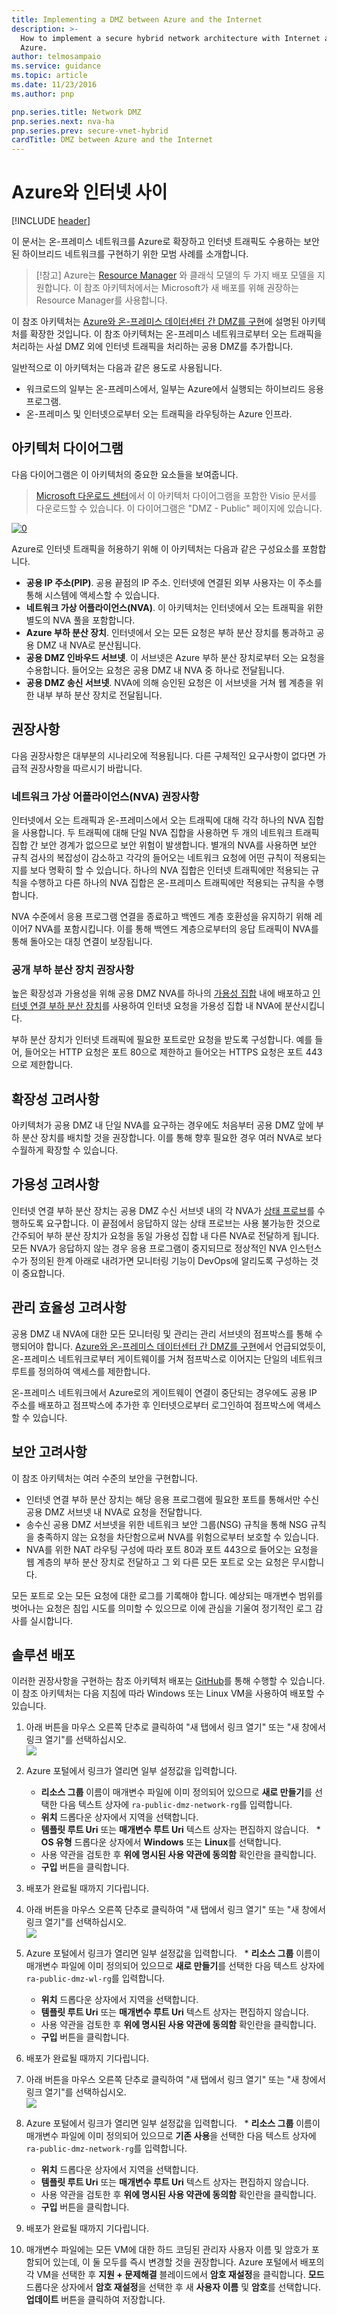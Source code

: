 ```yaml
---
title: Implementing a DMZ between Azure and the Internet
description: >-
  How to implement a secure hybrid network architecture with Internet access in
  Azure.
author: telmosampaio
ms.service: guidance
ms.topic: article
ms.date: 11/23/2016
ms.author: pnp

pnp.series.title: Network DMZ
pnp.series.next: nva-ha
pnp.series.prev: secure-vnet-hybrid
cardTitle: DMZ between Azure and the Internet
---
```

# Azure와 인터넷 사이
[!INCLUDE [header](../../_includes/header.md)]

이 문서는 온-프레미스 네트워크를 Azure로 확장하고 인터넷 트래픽도 수용하는 보안된 하이브리드 네트워크를 구현하기 위한 모범 사례를 소개합니다. 

> [!참고]
> Azure는 [Resource Manager](/azure/azure-resource-manager/resource-group-overview) 와 클래식 모델의 두 가지 배포 모델을 지원합니다. 이 참조 아키텍처에서는 Microsoft가 새 배포를 위해 권장하는 Resource Manager를 사용합니다.
> 
> 

이 참조 아키텍처는 [Azure와 온-프레미스 데이터센터 간 DMZ를 구현][implementing-a-secure-hybrid-network-architecture]에 설명된 아키텍처를 확장한 것입니다. 이 참조 아키텍처는 온-프레미스 네트워크로부터 오는 트래픽을 처리하는 사설 DMZ 외에 인터넷 트래픽을 처리하는 공용 DMZ를 추가합니다. 

일반적으로 이 아키텍처는 다음과 같은 용도로 사용됩니다.

* 워크로드의 일부는 온-프레미스에서, 일부는 Azure에서 실행되는 하이브리드 응용 프로그램.
* 온-프레미스 및 인터넷으로부터 오는 트래픽을 라우팅하는 Azure 인프라.

## 아키텍처 다이어그램

다음 다이어그램은 이 아키텍처의 중요한 요소들을 보여줍니다.

> [Microsoft 다운로드 센터][visio-download]에서 이 아키텍처 다이어그램을 포함한 Visio 문서를 다운로드할 수 있습니다. 이 다이어그램은 "DMZ - Public" 페이지에 있습니다.
> 
> 

[![0]][0] 

Azure로 인터넷 트래픽을 허용하기 위해 이 아키텍처는 다음과 같은 구성요소를 포함합니다. 

* **공용 IP 주소(PIP)**. 공용 끝점의 IP 주소. 인터넷에 연결된 외부 사용자는 이 주소를 통해 시스템에 액세스할 수 있습니다.
* **네트워크 가상 어플라이언스(NVA)**. 이 아키텍처는 인터넷에서 오는 트래픽을 위한 별도의 NVA 풀을 포함합니다.
* **Azure 부하 분산 장치**. 인터넷에서 오는 모든 요청은 부하 분산 장치를 통과하고 공용 DMZ 내 NVA로 분산됩니다.
* **공용 DMZ 인바우드 서브넷**. 이 서브넷은 Azure 부하 분산 장치로부터 오는 요청을 수용합니다. 들어오는 요청은 공용 DMZ 내 NVA 중 하나로 전달됩니다.
* **공용 DMZ 송신 서브넷**. NVA에 의해 승인된 요청은 이 서브넷을 거쳐 웹 계층을 위한 내부 부하 분산 장치로 전달됩니다.

## 권장사항

다음 권장사항은 대부분의 시나리오에 적용됩니다. 다른 구체적인 요구사항이 없다면 가급적 권장사항을 따르시기 바랍니다. 

### 네트워크 가상 어플라이언스(NVA) 권장사항

인터넷에서 오는 트래픽과 온-프레미스에서 오는 트래픽에 대해 각각 하나의 NVA 집합을 사용합니다. 두 트래픽에 대해 단일 NVA 집합을 사용하면 두 개의 네트워크 트래픽 집합 간 보안 경계가 없으므로 보안 위험이 발생합니다. 별개의 NVA를 사용하면 보안 규칙 검사의 복잡성이 감소하고 각각의 들어오는 네트워크 요청에 어떤 규칙이 적용되는지를 보다 명확히 할 수 있습니다.  하나의 NVA 집합은 인터넷 트래픽에만 적용되는 규칙을 수행하고 다른 하나의 NVA 집합은 온-프레미스 트래픽에만 적용되는 규칙을 수행합니다. 

NVA 수준에서 응용 프로그램 연결을 종료하고 백엔드 계층 호환성을 유지하기 위해 레이어7 NVA를 포함시킵니다. 이를 통해 백엔드 계층으로부터의 응답 트래픽이 NVA를 통해 돌아오는 대칭 연결이 보장됩니다.

### 공개 부하 분산 장치 권장사항

높은 확장성과 가용성을 위해 공용 DMZ NVA를 하나의 [가용성 집합][availability-set] 내에 배포하고 [인터넷 연결 부하 분산 장치][load-balancer]를 사용하여 인터넷 요청을 가용성 집합 내 NVA에 분산시킵니다.   

부하 분산 장치가 인터넷 트래픽에 필요한 포트로만 요청을 받도록 구성합니다. 예를 들어, 들어오는 HTTP 요청은 포트 80으로 제한하고 들어오는 HTTPS 요청은 포트 443으로 제한합니다.

## 확장성 고려사항

아키텍처가 공용 DMZ 내 단일 NVA를 요구하는 경우에도 처음부터 공용 DMZ 앞에 부하 분산 장치를 배치할 것을 권장합니다. 이를 통해 향후 필요한 경우 여러 NVA로 보다 수월하게 확장할 수 있습니다. 

## 가용성 고려사항

인터넷 연결 부하 분산 장치는 공용 DMZ 수신 서브넷 내의 각 NVA가 [상태 프로브][lb-probe]를 수행하도록 요구합니다. 이 끝점에서 응답하지 않는 상태 프로브는 사용 불가능한 것으로 간주되어 부하 분산 장치가 요청을 동일 가용성 집합 내 다른 NVA로 전달하게 됩니다. 모든 NVA가 응답하지 않는 경우 응용 프로그램이 중지되므로 정상적인 NVA 인스턴스 수가 정의된 한계 아래로 내려가면 모니터링 기능이 DevOps에 알리도록 구성하는 것이 중요합니다. 

## 관리 효율성 고려사항

공용 DMZ 내 NVA에 대한 모든 모니터링 및 관리는 관리 서브넷의 점프박스를 통해 수행되어야 합니다. [Azure와 온-프레미스 데이터센터 간 DMZ를 구현][implementing-a-secure-hybrid-network-architecture]에서 언급되었듯이, 온-프레미스 네트워크로부터 게이트웨이를 거쳐 점프박스로 이어지는 단일의 네트워크 루트를 정의하여 액세스를 제한합니다.

온-프레미스 네트워크에서 Azure로의 게이트웨이 연결이 중단되는 경우에도 공용 IP 주소를 배포하고 점프박스에 추가한 후 인터넷으로부터 로그인하여 점프박스에 액세스할 수 있습니다.

## 보안 고려사항

이 참조 아키텍처는 여러 수준의 보안을 구현합니다.

* 인터넷 연결 부하 분산 장치는 해당 응용 프로그램에 필요한 포트를 통해서만 수신 공용 DMZ 서브넷 내 NVA로 요청을 전달합니다.
* 송수신 공용 DMZ 서브넷을 위한 네트워크 보안 그룹(NSG) 규칙을 통해 NSG 규칙을 충족하지 않는 요청을 차단함으로써 NVA를 위험으로부터 보호할 수 있습니다.
* NVA를 위한 NAT 라우팅 구성에 따라 포트 80과 포트 443으로 들어오는 요청을 웹 계층의 부하 분산 장치로 전달하고 그 외 다른 모든 포트로 오는 요청은 무시합니다.

모든 포트로 오는 모든 요청에 대한 로그를 기록해야 합니다. 예상되는 매개변수 범위를 벗어나는 요청은 침입 시도를 의미할 수 있으므로 이에 관심을 기울여 정기적인 로그 감사를 실시합니다.

## 솔루션 배포

이러한 권장사항을 구현하는 참조 아키텍처 배포는 [GitHub][github-folder]를 통해 수행할 수 있습니다. 이 참조 아키텍처는 다음 지침에 따라 Windows 또는 Linux VM을 사용하여 배포할 수 있습니다. 

1. 아래 버튼을 마우스 오른쪽 단추로 클릭하여 "새 탭에서 링크 열기" 또는 "새 창에서 링크 열기"를 선택하십시오.<br><a href="https://portal.azure.com/#create/Microsoft.Template/uri/https%3A%2F%2Fraw.githubusercontent.com%2Fmspnp%2Freference-architectures%2Fmaster%2Fdmz%2Fsecure-vnet-dmz%2FvirtualNetwork.azuredeploy.json" target="_blank"><img src="http://azuredeploy.net/deploybutton.png"/></a>
2. Azure 포털에서 링크가 열리면 일부 설정값을 입력합니다.

   * **리소스 그룹** 이름이 매개변수 파일에 이미 정의되어 있으므로 **새로 만들기**를 선택한 다음 텍스트 상자에 `ra-public-dmz-network-rg`를 입력합니다.
   * **위치** 드롭다운 상자에서 지역을 선택합니다.
   * **템플릿 루트 Uri** 또는 **매개변수 루트 Uri** 텍스트 상자는 편집하지 않습니다.
   * **OS 유형** 드롭다운 상자에서 **Windows** 또는 **Linux**를 선택합니다.
   * 사용 약관을 검토한 후 **위에 명시된 사용 약관에 동의함** 확인란을 클릭합니다.
   * **구입** 버튼을 클릭합니다.
3. 배포가 완료될 때까지 기다립니다.
4. 아래 버튼을 마우스 오른쪽 단추로 클릭하여 "새 탭에서 링크 열기" 또는 "새 창에서 링크 열기"를 선택하십시오.<br><a href="https://portal.azure.com/#create/Microsoft.Template/uri/https%3A%2F%2Fraw.githubusercontent.com%2Fmspnp%2Freference-architectures%2Fmaster%2Fdmz%2Fsecure-vnet-dmz%2Fworkload.azuredeploy.json" target="_blank"><img src="http://azuredeploy.net/deploybutton.png"/></a>
5. Azure 포털에서 링크가 열리면 일부 설정값을 입력합니다.
   * **리소스 그룹** 이름이 매개변수 파일에 이미 정의되어 있으므로 **새로 만들기**를 선택한 다음 텍스트 상자에 `ra-public-dmz-wl-rg`를 입력합니다.
   * **위치** 드롭다운 상자에서 지역을 선택합니다.
   * **템플릿 루트 Uri** 또는 **매개변수 루트 Uri** 텍스트 상자는 편집하지 않습니다.
   * 사용 약관을 검토한 후 **위에 명시된 사용 약관에 동의함** 확인란을 클릭합니다.
   * **구입** 버튼을 클릭합니다.
6. 배포가 완료될 때까지 기다립니다.
7. 아래 버튼을 마우스 오른쪽 단추로 클릭하여 "새 탭에서 링크 열기" 또는 "새 창에서 링크 열기"를 선택하십시오.<br><a href="https://portal.azure.com/#create/Microsoft.Template/uri/https%3A%2F%2Fraw.githubusercontent.com%2Fmspnp%2Freference-architectures%2Fmaster%2Fdmz%2Fsecure-vnet-dmz%2Fsecurity.azuredeploy.json" target="_blank"><img src="http://azuredeploy.net/deploybutton.png"/></a>
8. Azure 포털에서 링크가 열리면 일부 설정값을 입력합니다.
   * **리소스 그룹** 이름이 매개변수 파일에 이미 정의되어 있으므로 **기존 사용**을 선택한 다음 텍스트 상자에 `ra-public-dmz-network-rg`를 입력합니다.
   * **위치** 드롭다운 상자에서 지역을 선택합니다.
   * **템플릿 루트 Uri** 또는 **매개변수 루트 Uri** 텍스트 상자는 편집하지 않습니다.
   * 사용 약관을 검토한 후 **위에 명시된 사용 약관에 동의함** 확인란을 클릭합니다.
   * **구입** 버튼을 클릭합니다.
9. 배포가 완료될 때까지 기다립니다.
10. 매개변수 파일에는 모든 VM에 대한 하드 코딩된 관리자 사용자 이름 및 암호가 포함되어 있는데, 이 둘 모두를 즉시 변경할 것을 권장합니다. Azure 포털에서 배포의 각 VM을 선택한 후 **지원 + 문제해결** 블레이드에서 **암호 재설정**을 클릭합니다. **모드** 드롭다운 상자에서 **암호 재설정**을 선택한 후 새 **사용자 이름** 및 **암호**를 선택합니다. **업데이트** 버튼을 클릭하여 저장합니다.

[availability-set]: /azure/virtual-machines/virtual-machines-windows-manage-availability
[github-folder]: https://github.com/mspnp/reference-architectures/tree/master/dmz/secure-vnet-dmz

[implementing-a-multi-tier-architecture-on-Azure]: ./guidance-compute-3-tier-vm.md
[implementing-a-secure-hybrid-network-architecture]: ./secure-vnet-hybrid.md
[iptables]: https://help.ubuntu.com/community/IptablesHowTo
[lb-probe]: /azure/load-balancer/load-balancer-custom-probe-overview
[load-balancer]: /azure/load-balancer/load-balancer-Internet-overview
[network-security-group]: /azure/virtual-network/virtual-networks-nsg

[resource-manager-overview]: /azure/azure-resource-manager/resource-group-overview
[visio-download]: http://download.microsoft.com/download/1/5/6/1569703C-0A82-4A9C-8334-F13D0DF2F472/RAs.vsdx

[0]: ../_images/blueprints/hybrid-network-secure-vnet-dmz.png "Secure hybrid network architecture"
